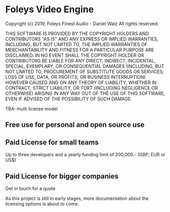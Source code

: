 Foleys Video Engine
===================

Copyright (c) 2019, Foleys Finest Audio - Daniel Walz
All rights reserved.

THIS SOFTWARE IS PROVIDED BY THE COPYRIGHT HOLDERS AND CONTRIBUTORS "AS IS" AND
ANY EXPRESS OR IMPLIED WARRANTIES, INCLUDING, BUT NOT LIMITED TO, THE IMPLIED
WARRANTIES OF MERCHANTABILITY AND FITNESS FOR A PARTICULAR PURPOSE ARE DISCLAIMED.
IN NO EVENT SHALL THE COPYRIGHT HOLDER OR CONTRIBUTORS BE LIABLE FOR ANY DIRECT,
INDIRECT, INCIDENTAL, SPECIAL, EXEMPLARY, OR CONSEQUENTIAL DAMAGES (INCLUDING,
BUT NOT LIMITED TO, PROCUREMENT OF SUBSTITUTE GOODS OR SERVICES; LOSS OF USE,
DATA, OR PROFITS; OR BUSINESS INTERRUPTION) HOWEVER CAUSED AND ON ANY THEORY OF
LIABILITY, WHETHER IN CONTRACT, STRICT LIABILITY, OR TORT (INCLUDING NEGLIGENCE
OR OTHERWISE) ARISING IN ANY WAY OUT OF THE USE OF THIS SOFTWARE, EVEN IF ADVISED
OF THE POSSIBILITY OF SUCH DAMAGE.


TBA: multi license model

Free use for personal and open source use
-----------------------------------------



Paid License for small teams
----------------------------

Up to three developers and a yearly funding limit of 200,000.- (GBP, EUR or US$)


Paid License for bigger companies
---------------------------------

Get in touch for a quote



As this project is still in early stages, more documentation about the licensing options is about to come.
